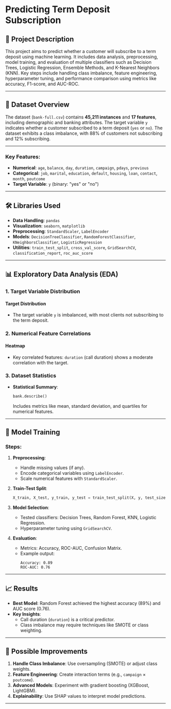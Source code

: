 # Predicting Term Deposit Subscription 

## 📌 Project Description  
This project aims to predict whether a customer will subscribe to a term deposit using machine learning. It includes data analysis, preprocessing, model training, and evaluation of multiple classifiers such as Decision Trees, Logistic Regression, Ensemble Methods, and K-Nearest Neighbors (KNN). Key steps include handling class imbalance, feature engineering, hyperparameter tuning, and performance comparison using metrics like accuracy, F1-score, and AUC-ROC.

---

## 📂 Dataset Overview 
The dataset (`bank-full.csv`) contains **45,211 instances** and **17 features**, including demographic and banking attributes. The target variable `y` indicates whether a customer subscribed to a term deposit (`yes` or `no`). The dataset exhibits a class imbalance, with 88% of customers not subscribing and 12% subscribing.

---

### Key Features:
- **Numerical**: `age`, `balance`, `day`, `duration`, `campaign`, `pdays`, `previous`  
- **Categorical**: `job`, `marital`, `education`, `default`, `housing`, `loan`, `contact`, `month`, `poutcome`  
- **Target Variable**: `y` (binary: "yes" or "no")  

---

## 🛠 Libraries Used  
- **Data Handling**: `pandas`  
- **Visualization**: `seaborn`, `matplotlib`  
- **Preprocessing**: `StandardScaler`, `LabelEncoder`  
- **Models**: `DecisionTreeClassifier`, `RandomForestClassifier`, `KNeighborsClassifier`, `LogisticRegression`  
- **Utilities**: `train_test_split`, `cross_val_score`, `GridSearchCV`, `classification_report`, `roc_auc_score`  

---

## 📊 Exploratory Data Analysis (EDA)  

### 1. Target Variable Distribution  
#### Target Distribution  
- The target variable `y` is imbalanced, with most clients not subscribing to the term deposit.  

### 2. Numerical Feature Correlations  
#### Heatmap
- Key correlated features: `duration` (call duration) shows a moderate correlation with the target.  

### 3. Dataset Statistics  
- **Statistical Summary**:  
  ```python
  bank.describe()
  ```
  Includes metrics like mean, standard deviation, and quartiles for numerical features.  

---

## 🧠 Model Training  
### Steps:
1. **Preprocessing**:  
   - Handle missing values (if any).  
   - Encode categorical variables using `LabelEncoder`.  
   - Scale numerical features with `StandardScaler`.  

2. **Train-Test Split**:  
   ```python
   X_train, X_test, y_train, y_test = train_test_split(X, y, test_size=0.3, random_state=42)
   ```

3. **Model Selection**:  
   - Tested classifiers: Decision Trees, Random Forest, KNN, Logistic Regression.  
   - Hyperparameter tuning using `GridSearchCV`.  

4. **Evaluation**:  
   - Metrics: Accuracy, ROC-AUC, Confusion Matrix.  
   - Example output:  
     ```text
     Accuracy: 0.89
     ROC-AUC: 0.76
     ```

---

## 📈 Results  
- **Best Model**: Random Forest achieved the highest accuracy (89%) and AUC score (0.76).  
- **Key Insights**:  
  - Call duration (`duration`) is a critical predictor.  
  - Class imbalance may require techniques like SMOTE or class weighting.  

---

## 🚀 Possible Improvements  
1. **Handle Class Imbalance**: Use oversampling (SMOTE) or adjust class weights.  
2. **Feature Engineering**: Create interaction terms (e.g., `campaign` × `poutcome`).  
3. **Advanced Models**: Experiment with gradient boosting (XGBoost, LightGBM).  
4. **Explainability**: Use SHAP values to interpret model predictions.  

--- 

